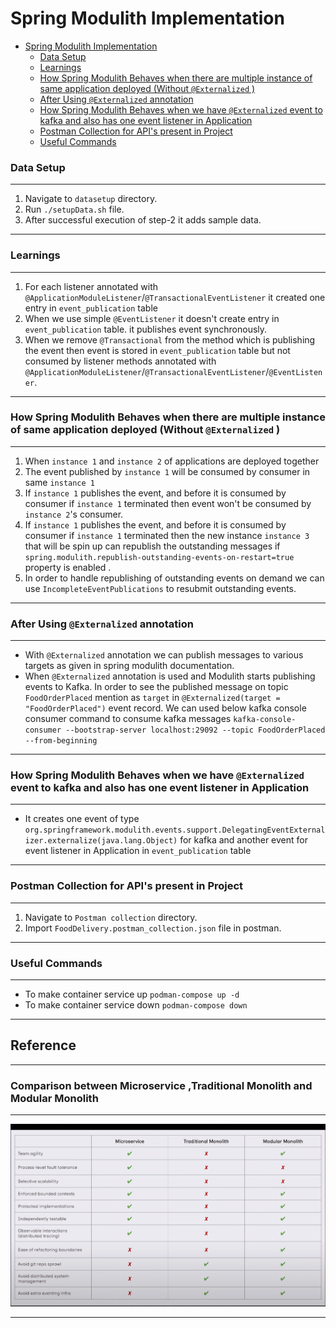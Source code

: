 

# Spring Modulith Implementation

<!-- TOC -->
* [Spring Modulith Implementation](#spring-modulith-implementation)
    * [Data Setup](#data-setup)
    * [Learnings](#learnings)
    * [How Spring Modulith Behaves when there are multiple instance of same application deployed (Without `@Externalized` )](#how-spring-modulith-behaves-when-there-are-multiple-instance-of-same-application-deployed-without-externalized-)
    * [After Using `@Externalized` annotation](#after-using-externalized-annotation)
    * [How Spring Modulith Behaves when we have  `@Externalized` event to kafka and also has one event listener in Application](#how-spring-modulith-behaves-when-we-have-externalized-event-to-kafka-and-also-has-one-event-listener-in-application)
    * [Postman Collection for API's present in Project](#postman-collection-for-apis-present-in-project)
    * [Useful Commands](#useful-commands)
<!-- TOC -->

### Data Setup

-------
1. Navigate to `datasetup` directory.
2. Run `./setupData.sh` file.
3. After successful execution of step-2 it adds sample data.
-------

### Learnings

-------
1. For each listener annotated with  `@ApplicationModuleListener`/`@TransactionalEventListener` it created one entry in `event_publication` table
2. When we use simple `@EventListener` it doesn't create entry in `event_publication` table. it publishes event synchronously. 
3. When we remove `@Transactional` from the method which is publishing the event then event is stored in `event_publication` table but not consumed by listener methods annotated with  `@ApplicationModuleListener`/`@TransactionalEventListener`/`@EventListener`.

-------
### How Spring Modulith Behaves when there are multiple instance of same application deployed (Without `@Externalized` )

-------

1. When `instance 1` and `instance 2` of applications are deployed together
2. The event published by `instance 1` will be consumed by consumer in same `instance 1`
3. If `instance 1` publishes the event, and before it is consumed by consumer 
   if `instance 1` terminated then event won't be consumed by `instance 2`'s consumer.
4. If `instance 1` publishes the event, and before it is consumed by consumer
   if `instance 1` terminated then the new instance `instance 3` that will be spin up can republish the outstanding messages 
   if `spring.modulith.republish-outstanding-events-on-restart=true` property is enabled .
5. In order to handle republishing of outstanding events on demand we can use `IncompleteEventPublications` to resubmit outstanding events.
-------

### After Using `@Externalized` annotation

-------
- With `@Externalized` annotation we can publish messages to various targets as given in spring modulith documentation.
- When `@Externalized` annotation is used and Modulith starts publishing events to Kafka.
  In order to see the published message on  topic `FoodOrderPlaced` 
  mention as `target` in `@Externalized(target = "FoodOrderPlaced")` event record.
  We can used below kafka console consumer command to consume kafka messages
   `kafka-console-consumer --bootstrap-server localhost:29092 --topic FoodOrderPlaced --from-beginning`
-------

### How Spring Modulith Behaves when we have  `@Externalized` event to kafka and also has one event listener in Application

-------
- It creates one event of type `org.springframework.modulith.events.support.DelegatingEventExternalizer.externalize(java.lang.Object)` for kafka and
another event for event listener in Application in `event_publication` table

-------

### Postman Collection for API's present in Project

-------
1. Navigate to `Postman collection` directory.
2. Import `FoodDelivery.postman_collection.json` file in postman.
-------

### Useful Commands

-------
- To make container service up  `podman-compose up -d`
- To make container service down  `podman-compose down`

-------
## Reference 

-------

### Comparison between Microservice ,Traditional Monolith and Modular Monolith   

-------
![img.png](comparison.png)

-------